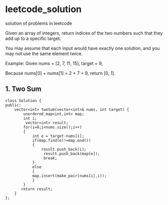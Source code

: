 # leetcode_solution
solution of problems in leetcode

Given an array of integers, return indices of the two numbers such that they add up to a specific target.

You may assume that each input would have exactly one solution, and you may not use the same element twice.

Example:
Given nums = [2, 7, 11, 15], target = 9,

Because nums[0] + nums[1] = 2 + 7 = 9,
return [0, 1].

## 1. Two Sum


```
class Solution {
public:
    vector<int> twoSum(vector<int>& nums, int target) {
        unordered_map<int,int> map;
        int i;
         vector<int> result;
        for(i=0;i<nums.size();i++)
        {
            int e = target-nums[i];
            if(map.find(e)!=map.end())
            {
                result.push_back(i);
                 result.push_back(map[e]);
                 break;
            }
            else
            {
            map.insert(make_pair(nums[i],i));
            }
        }
       return result;
    }
};

```
